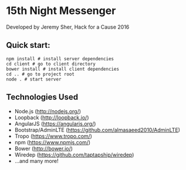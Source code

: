 # 15th Night Messenger

Developed by Jeremy Sher, Hack for a Cause 2016

## Quick start:

```
npm install # install server dependencies
cd client # go to client directory
bower install # install client dependencies
cd .. # go to project root
node . # start server
```

## Technologies Used
* Node.js (http://nodejs.org/)
* Loopback (http://loopback.io/)
* AngularJS (https://angularjs.org/)
* Bootstrap/AdminLTE (https://github.com/almasaeed2010/AdminLTE)
* Tropo (https://www.tropo.com/)
* npm (https://www.npmjs.com/)
* Bower (http://bower.io/)
* Wiredep (https://github.com/taptapship/wiredep)
* ...and many more!
